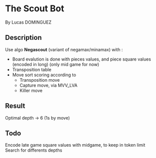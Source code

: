 # The Scout Bot
By Lucas DOMINGUEZ

## Description
Use algo **Negascout** (variant of negamax/minamax) with :
- Board evalution is done with pieces values, and piece square values (encoded in long) (only mid game for now)
- Transposition table
- Move sort scoring according to
  - Transposition move
  - Capture move, via MVV_LVA
  - Killer move

## Result

Optimal depth -> 6 (1s by move)

## Todo
Encode late game square values with midgame, to keep in token limit
Search for differents depths
